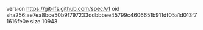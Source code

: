 version https://git-lfs.github.com/spec/v1
oid sha256:ae7ea8bce50b9f797233ddbbbee45799c4606651b911df05a1d013f71616fe0e
size 10943
